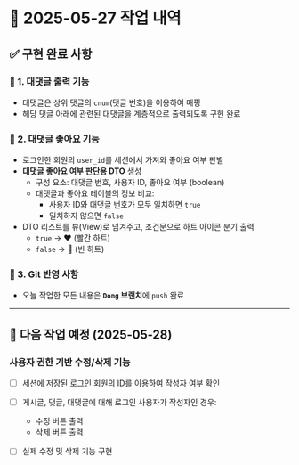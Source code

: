 # 📅 2025-05-27 작업 내역

## ✅ 구현 완료 사항

### 📌 1. 대댓글 출력 기능
- 대댓글은 상위 댓글의 `cnum`(댓글 번호)을 이용하여 매핑
- 해당 댓글 아래에 관련된 대댓글을 계층적으로 출력되도록 구현 완료

### 📌 2. 대댓글 좋아요 기능
- 로그인한 회원의 `user_id`를 세션에서 가져와 좋아요 여부 판별
- **대댓글 좋아요 여부 판단용 DTO** 생성
  - 구성 요소: 대댓글 번호, 사용자 ID, 좋아요 여부 (boolean)
  - 대댓글과 좋아요 테이블의 정보 비교:
    - 사용자 ID와 대댓글 번호가 모두 일치하면 `true`
    - 일치하지 않으면 `false`
- DTO 리스트를 뷰(View)로 넘겨주고, 조건문으로 하트 아이콘 분기 출력
  - `true` → ❤️ (빨간 하트)
  - `false` → 🤍 (빈 하트)

### 📌 3. Git 반영 사항
- 오늘 작업한 모든 내용은 **`Dong` 브랜치**에 `push` 완료

---

## 📝 다음 작업 예정 (2025-05-28)

### 사용자 권한 기반 수정/삭제 기능
- [ ] 세션에 저장된 로그인 회원의 ID를 이용하여 작성자 여부 확인
- [ ] 게시글, 댓글, 대댓글에 대해 로그인 사용자가 작성자인 경우:
  - 수정 버튼 출력
  - 삭제 버튼 출력
- [ ] 실제 수정 및 삭제 기능 구현


